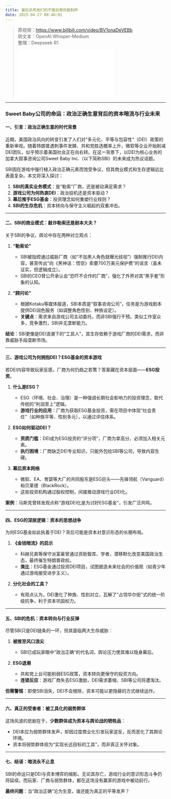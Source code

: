 ```yaml
---
title: 最后杀死他们的不是玩家的抵制声
date: 2025-04-27 08:48:01
---
```


> 原视频：https://www.bilibili.com/video/BV1onaDeVEBb<br>转文本：OpenAI Whisper-Medium<br>整理：Deepseek R1
>
> <iframe src="//player.bilibili.com/player.html?bvid=BV1onaDeVEBb&autoplay=0" scrolling="no" border="0" frameborder="no" framespacing="0" allowfullscreen="true"></iframe>

---

### **Sweet Baby公司的命运：政治正确生意背后的资本暗流与行业未来**

#### **一、引言：政治正确生意的时代背景**  
近期，美国政治风向的转变引发了人们对“多元化、平等与包容性”（DEI）政策的重新审视。随着特朗普遇刺事件发酵、共和党胜选概率上升，微软等企业开始削减DEI团队，似乎预示着美国社会正在向右转。在这一背景下，以DEI为核心业务的加拿大叙事咨询公司Sweet Baby Inc.（以下简称SBI）的未来成为热议话题。  

SBI因在游戏中强行植入政治正确元素而饱受争议，但其商业模式和生存逻辑远比表面复杂。本文将深入探讨：  
1. **SBI的真实业务模式**：是“勒索”厂商，还是被动满足需求？  
2. **游戏公司为何热衷DEI**：政治投机还是资本驱动？  
3. **幕后推手ESG基金**：投资理念如何重塑行业规则？  
4. **SBI的生存危机**：资本转向与保守主义崛起的双重冲击。  

---

#### **二、SBI的商业模式：敲诈勒索还是剧本大夫？**  
关于SBI的争议，舆论中存在两种对立观点：  

1. **“勒索论”**  
   - SBI被指控通过威胁厂商（如“不加黑人角色就曝光歧视”）强制推行DEI内容，甚至传出“向《黑神话：悟空》索要700万美元保护费”的谣言（虽未证实，但逻辑成立）。  
   - SBI的CEO曾公开承认会“恐吓不合作的厂商”，强化了外界对其“黑手套”形象的认知。  

2. **“顾问论”**  
   - 根据Kotaku等媒体报道，SBI本质是“叙事咨询公司”，任务是为游戏剧本提供DEI润色服务（如调整角色性别、种族设定）。  
   - **关键点**：需求来自游戏公司主动委托，而非SBI强行干预。类似工作室众多，竞争激烈，SBI并无垄断能力。  

**结论**：SBI更像是DEI浪潮下的“工具人”，其生存依赖于游戏厂商的DEI需求，而非靠威胁手段垄断市场。  

---

#### **三、游戏公司为何拥抱DEI？ESG基金的资本游戏**  
若DEI内容导致玩家反感，厂商为何仍趋之若鹜？答案藏在资本层面——**ESG投资**。  

1. **什么是ESG？**  
   - ESG（环境、社会、治理）是一种强调长期社会影响力的投资理念，取代传统的“利润至上”逻辑。  
   - **游戏行业的应用**：厂商为获取ESG基金投资，需在项目中体现“社会责任”（如种族平等、性别多元），以通过评估体系。  

2. **ESG如何驱动DEI？**  
   - **资质门槛**：DEI成为ESG投资的“评分项”，厂商为拿高分，必须加入相关元素。  
   - **执行困境**：厂商缺乏DEI专业知识，只能外包给SBI等公司，导致内容生硬。  

3. **幕后资本网络**  
   - 微软、EA、育碧等大厂的共同股东是ESG巨头——先锋领航（Vanguard）和贝莱德（BlackRock）。  
   - 这些投资机构通过股权控制，间接推动游戏行业DEI化。  

**案例**：马斯克曾转发观点称“游戏DEI化是为讨好ESG基金”，引发广泛共鸣。  

---

#### **四、ESG的深层逻辑：资本的思想战争**  
为何ESG基金如此执着于DEI？背后可能是资本对意识形态的长期布局。  

1. **《金钱暗流》的启示**  
   - 科赫兄弟等保守派富豪曾通过资助智库、学者，潜移默化改变美国政治生态，最终催生特朗普政权。  
   - **类比**：ESG基金通过投资DEI项目，试图塑造未来社会的价值观（如青少年通过游戏接受进步主义）。  

2. **分化社会的工具？**  
   - 有观点认为，DEI激化了种族、性别对立，瓦解了“占领华尔街”式的统一阶级抗争，利于资本巩固权力。  

---

#### **五、SBI的危机：资本转向与行业反弹**  
尽管SBI只是DEI链条的一环，但其面临两大生存威胁：  

1. **被推至风口浪尖**  
   - SBI已成玩家眼中“政治正确”的代名词，舆论压力使其难以隐身幕后。  

2. **ESG退潮**  
   - 共和党上台可能削弱ESG政策，资本转向更保守的投资方向。  
   - **连锁反应**：游戏厂商失去ESG激励，DEI需求萎缩，SBI等公司将遭淘汰。  

**但需警惕**：即使SBI消失，DEI不会根除，资本可能以更隐蔽的方式继续运作。  

---

#### **六、真正的受害者：被工具化的弱势群体**  
这场风波的悲剧在于，**少数群体成为资本与舆论战的牺牲品**：  
- DEI本应为弱势群体发声，却因过度商业化引发玩家逆反，反而恶化了其舆论环境。  
- 资本将弱势群体视为“实现长远目标的工具”，而非真正关怀对象。  

---

#### **七、结语：暗流永不止息**  
SBI的命运只是DEI与资本博弈的缩影。无论其存亡，游戏行业的意识形态斗争仍将延续。而玩家、厂商与弱势群体，都在这场没有赢家的游戏中被动前行。  

**最终问题**：当“政治正确”沦为生意，谁还能为真正的平等发声？